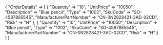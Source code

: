 {
    "OrderDetails" => [
        {
            "Quantity" => "10",
            "UnitPrice" => "10050",
            "Description" => "Blue pencil",
            "Type" => "1002",
            "SkuCode" => "SO-4587885545",
            "ManufacturerPartNumber" => "CN-0N2828421-3AD-02CD",
            "Risk" => "H"
        },        {
            "Quantity" => "10",
            "UnitPrice" => "10050",
            "Description" => "Blue pencil",
            "Type" => "1002",
            "SkuCode" => "SO-4587885545",
            "ManufacturerPartNumber" => "CN-0N2828421-3AD-02CD",
            "Risk" => "H"
        }
    ]
}